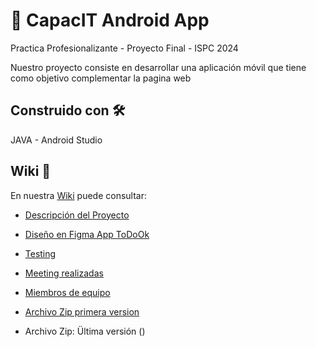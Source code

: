 # 📱 CapacIT Android App 
Practica Profesionalizante - Proyecto Final  - ISPC 2024

Nuestro proyecto consiste en desarrollar una aplicación móvil que tiene como objetivo complementar la pagina web 

## Construido con 🛠️
JAVA  -  Android Studio

## Wiki 📖
En nuestra [Wiki](https://github.com/Capacit-ISPC/Project_CapacIT-App/wiki) puede consultar:

 - [Descripción del Proyecto]()

  - [Diseño en Figma App ToDoOk ](https://www.figma.com/file/yzoff40O4O2ZKgYflUPnZe/CapacIT-Dise%C3%B1o?type=design&node-id=0-1&mode=design&t=g4FAlhO14i6vCfrD-0)
   
 - [Testing](https://github.com/Capacit-ISPC/Project_CapacIT-App/wiki/Testing)

 - [Meeting realizadas](https://github.com/Capacit-ISPC/Project_CapacIT-App/wiki/Reuniones-Equipo)
 
 - [Miembros de equipo](https://github.com/Capacit-ISPC/Project_CapacIT-App/wiki/Miembros-de-Equipo)
 
 
 - [Archivo Zip primera version]()

* Archivo Zip: Ültima versión ()
